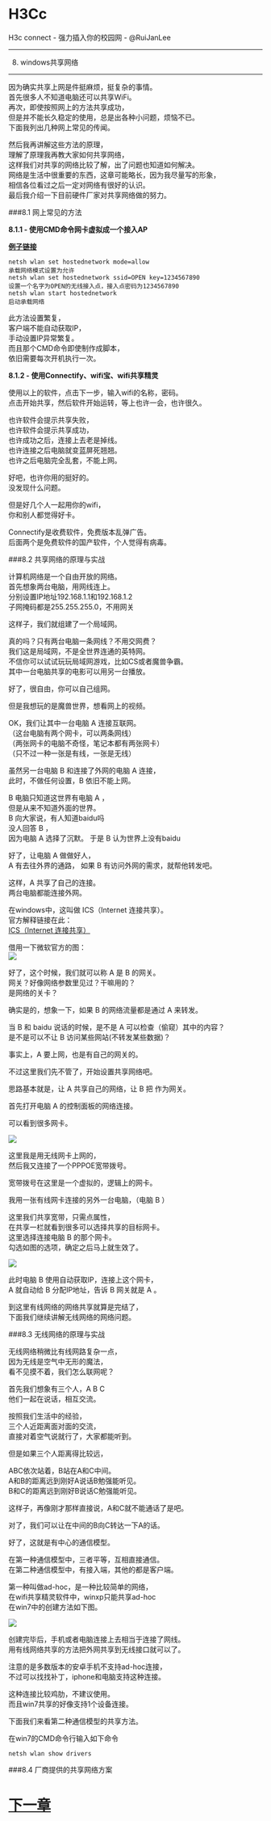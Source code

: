 H3Cc
=====

H3c connect  - 强力插入你的校园网 - @RuiJanLee

-----

8. windows共享网络
-----

因为确实共享上网是件挺麻烦，挺复杂的事情。  
首先很多人不知道电脑还可以共享WiFi。  
再次，即使按照网上的方法共享成功，  
但是并不能长久稳定的使用，总是出各种小问题，烦恼不已。  
下面我列出几种网上常见的传闻。  

然后我再讲解这些方法的原理，  
理解了原理我再教大家如何共享网络，  
这样我们对共享的网络比较了解，出了问题也知道如何解决。  
网络是生活中很重要的东西，这章可能略长，因为我尽量写的形象，  
相信各位看过之后一定对网络有很好的认识。  
最后我介绍一下目前硬件厂家对共享网络做的努力。

###8.1 网上常见的方法

**8.1.1 - 使用CMD命令网卡虚拟成一个接入AP**  

[**例子链接**](http://itbbs.pconline.com.cn/mobile/11590200.html)  

```
netsh wlan set hostednetwork mode=allow    
承载网络模式设置为允许
netsh wlan set hostednetwork ssid=OPEN key=1234567890        
设置一个名字为OPEN的无线接入点，接入点密码为1234567890
netsh wlan start hostednetwork
启动承载网络
```

此方法设置繁复，  
客户端不能自动获取IP，  
手动设置IP异常繁复。  
而且那个CMD命令即使制作成脚本，  
依旧需要每次开机执行一次。  

**8.1.2 - 使用Connectify、wifi宝、wifi共享精灵**  


使用以上的软件，点击下一步，输入wifi的名称，密码。  
点击开始共享，然后软件开始运转，等上也许一会，也许很久。  

也许软件会提示共享失败，  
也许软件会提示共享成功，  
也许成功之后，连接上去老是掉线。  
也许连接之后电脑就变蓝屏死翘翘。  
也许之后电脑完全乱套，不能上网。

好吧，也许你用的挺好的。  
没发现什么问题。  

但是好几个人一起用你的wifi，  
你和别人都觉得好卡。

Connectify是收费软件，免费版本乱弹广告。  
后面两个是免费软件的国产软件，个人觉得有病毒。  

###8.2 共享网络的原理与实战

计算机网络是一个自由开放的网络。  
首先想象两台电脑，用网线连上。  
分别设置IP地址192.168.1.1和192.168.1.2  
子网掩码都是255.255.255.0，不用网关  

这样子，我们就组建了一个局域网。  

真的吗？只有两台电脑一条网线？不用交网费？  
我们这是局域网，不是全世界连通的英特网。  
不信你可以试试玩玩局域网游戏，比如CS或者魔兽争霸。  
其中一台电脑共享的电影可以用另一台播放。  

好了，很自由，你可以自己组网。  

但是我想玩的是魔兽世界，想看网上的视频。  

OK，我们让其中一台电脑 A 连接互联网。  
（这台电脑有两个网卡，可以两条网线）  
（两张网卡的电脑不奇怪，笔记本都有两张网卡）  
（只不过一种一张是有线，一张是无线）

虽然另一台电脑 B 和连接了外网的电脑 A 连接，  
此时，不做任何设置，B 依旧不能上网。  

B 电脑只知道这世界有电脑 A ，  
但是从来不知道外面的世界。  
B 向大家说，有人知道baidu吗  
没人回答 B ，  
因为电脑 A 选择了沉默。 
于是 B 认为世界上没有baidu  

好了，让电脑 A 做做好人，  
A 有去往外界的通路，
如果 B 有访问外网的需求，就帮他转发吧。  

这样，A 共享了自己的连接。  
两台电脑都能连接外网。  
 

在windows中，这叫做 ICS（Internet 连接共享）。  
官方解释链接在此：  
[ ICS（Internet 连接共享）](http://windows.microsoft.com/zh-CN/windows7/Using-ICS-Internet-Connection-Sharing)


借用一下微软官方的图：  
![](https://raw.github.com/ruijanlee/h3cc/master/h3cc_ruijanlee/_img/c8-01.jpg)


好了，这个时候，我们就可以称 A 是 B 的网关。  
网关？好像网络参数里见过？干嘛用的？  
是网络的关卡？  

确实是的，想象一下，如果 B 的网络流量都是通过 A 来转发。  

当 B 和 baidu 说话的时候，是不是 A 可以检查（偷窥）其中的内容？  
是不是可以不让 B 访问某些网站(不转发某些数据)？  

事实上，A 要上网，也是有自己的网关的。  

不过这里我们先不管了，开始设置共享网络吧。  

思路基本就是，让 A 共享自己的网络，让 B 把 作为网关。  



首先打开电脑 A 的控制面板的网络连接。  

可以看到很多网卡。  

![](https://raw.github.com/ruijanlee/h3cc/master/h3cc_ruijanlee/_img/c8-02.jpg)

这里我是用无线网卡上网的，  
然后我又连接了一个PPPOE宽带拨号。  

宽带拨号在这里是一个虚拟的，逻辑上的网卡。  

我用一张有线网卡连接的另外一台电脑，（电脑 B ）  

这里我们共享宽带，只需点属性，  
在共享一栏就看到很多可以选择共享的目标网卡。  
这里选择连接电脑 B 的那个网卡。  
勾选如图的选项，确定之后马上就生效了。  

![](https://raw.github.com/ruijanlee/h3cc/master/h3cc_ruijanlee/_img/c8-03.jpg)


此时电脑 B 使用自动获取IP，连接上这个网卡，  
A 就自动给 B 分配IP地址，告诉 B 网关就是 A 。

到这里有线网络的网络共享就算是完结了，    
下面我们继续讲解无线网络的网络问题。  

###8.3 无线网络的原理与实战

无线网络稍微比有线网路复杂一点，    
因为无线是空气中无形的魔法，  
看不见摸不着，我们怎么联网呢？  

首先我们想象有三个人，A B C  
他们一起在说话，相互交流。  

按照我们生活中的经验，  
三个人近距离面对面的交流，  
直接对着空气说就行了，大家都能听到。  

但是如果三个人距离得比较远，  

ABC依次站着，B站在A和C中间。  
A和B的距离远到刚好A说话B勉强能听见。  
B和C的距离远到刚好B说话C勉强能听见。  

这样子，再像刚才那样直接说，A和C就不能通话了是吧。  

对了，我们可以让在中间的B向C转达一下A的话。

好了，这就是有中心的通信模型。

在第一种通信模型中，三者平等，互相直接通信。  
在第二种通信模型中，有接入端，其他的都是客户端。  

第一种叫做ad-hoc，是一种比较简单的网络，  
在wifi共享精灵软件中，winxp只能共享ad-hoc   
在win7中的创建方法如下图。  

![](https://raw.github.com/ruijanlee/h3cc/master/h3cc_ruijanlee/_img/c8-04.jpg)

创建完毕后，手机或者电脑连接上去相当于连接了网线。  
用有线网络共享的方法把外网共享到无线接口就可以了。  

注意的是多数版本的安卓手机不支持ad-hoc连接，  
不过可以找找补丁，iphone和电脑支持这种连接。  

这种连接比较鸡肋，不建议使用。  
而且win7共享的好像支持1个设备连接。  

下面我们来看第二种通信模型的共享方法。  

在win7的CMD命令行输入如下命令
```
netsh wlan show drivers
```

###8.4 厂商提供的共享网络方案










# [下一章](https://github.com/ruijanlee/h3cc/blob/master/h3cc_ruijanlee/doc/c9.md)